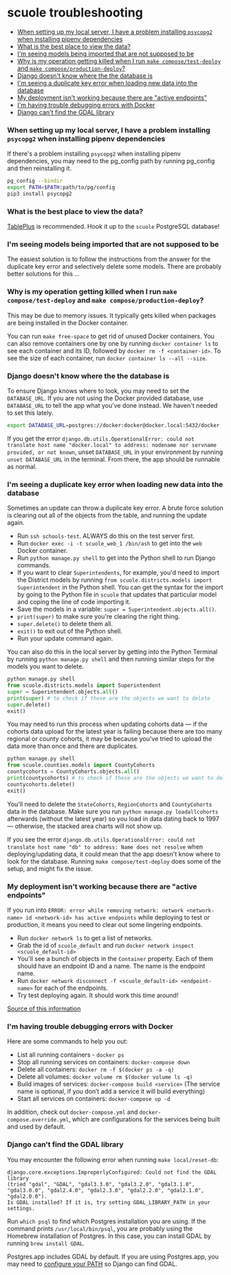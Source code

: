 # scuole troubleshooting

  - [When setting up my local server, I have a problem installing `psycopg2` when installing pipenv dependencies](#when-setting-up-my-local-server-i-have-a-problem-installing-psycopg2-when-installing-pipenv-dependencies)
  - [What is the best place to view the data?](#what-is-the-best-place-to-view-the-data)
  - [I'm seeing models being imported that are not supposed to be](#im-seeing-models-being-imported-that-are-not-supposed-to-be)
  - [Why is my operation getting killed when I run `make compose/test-deploy` and `make compose/production-deploy`?](#why-is-my-operation-getting-killed-when-i-run-make-composetest-deploy-and-make-composeproduction-deploy)
  - [Django doesn't know where the the database is](#django-doesnt-know-where-the-the-database-is)
  - [I'm seeing a duplicate key error when loading new data into the database](#im-seeing-a-duplicate-key-error-when-loading-new-data-into-the-database)
  - [My deployment isn't working because there are "active endpoints"](#my-deployment-isnt-working-because-there-are-active-endpoints)
  - [I'm having trouble debugging errors with Docker](#im-having-trouble-debugging-errors-with-docker)
  - [Django can't find the GDAL library](#django-cant-find-the-gdal-library)

### When setting up my local server, I have a problem installing `psycopg2` when installing pipenv dependencies

If there's a problem installing `psycopg2` when installing pipenv dependencies, you may need to the pg_config path by running pg_config and then reinstalling it.

```sh
pg_config --bindir
export PATH=$PATH:path/to/pg/config
pip3 install psycopg2
```

### What is the best place to view the data?

[TablePlus](https://tableplus.com/) is recommended. Hook it up to the `scuole` PostgreSQL database!

### I'm seeing models being imported that are not supposed to be

The easiest solution is to follow the instructions from the answer for the duplicate key error and selectively delete some models. There are probably better solutions for this ...

### Why is my operation getting killed when I run `make compose/test-deploy` and `make compose/production-deploy`?

This may be due to memory issues. It typically gets killed when packages are being installed in the Docker container.

You can run `make free-space` to get rid of unused Docker containers. You can also remove containers one by one by running `docker container ls` to see each container and its ID, followed by `docker rm -f <container-id>`. To see the size of each container, run `docker container ls --all --size`.

### Django doesn't know where the the database is

To ensure Django knows where to look, you may need to set the `DATABASE_URL`. If you are not using the Docker provided database, use `DATABASE_URL` to tell the app what you've done instead. We haven't needed to set this lately.

```sh
export DATABASE_URL=postgres://docker:docker@docker.local:5432/docker
```

If you get the error `django.db.utils.OperationalError: could not translate host name "docker.local" to address: nodename nor servname provided, or not known`, unset `DATABASE_URL` in your environment by running `unset DATABASE_URL` in the terminal. From there, the app should be runnable as normal.

### I'm seeing a duplicate key error when loading new data into the database

Sometimes an update can throw a duplicate key error. A brute force solution is clearing out all of the objects from the table, and running the update again.

- Run `ssh schools-test`. ALWAYS do this on the test server first.
- Run `docker exec -i -t scuole_web_1 /bin/ash` to get into the `web` Docker container.
- Run `python manage.py shell` to get into the Python shell to run Django commands.
- If you want to clear `Superintendents`, for example, you'd need to import the District models by running `from scuole.districts.models import Superintendent` in the Python shell. You can get the syntax for the import by going to the Python file in `scuole` that updates that particular model and coping the line of code importing it.
- Save the models in a variable: `super = Superintendent.objects.all()`.
- `print(super)` to make sure you're clearing the right thing.
- `super.delete()` to delete them all.
- `exit()` to exit out of the Python shell.
- Run your update command again.

You can also do this in the local server by getting into the Python Terminal by running `python manage.py shell` and then running similar steps for the models you want to delete.

```python
python manage.py shell
from scuole.districts.models import Superintendent
super = Superintendent.objects.all()
print(super) # to check if these are the objects we want to delete
super.delete()
exit()
```

You may need to run this process when updating cohorts data — if the cohorts data upload for the latest year is failing because there are too many regional or county cohorts, it may be because you've tried to upload the data more than once and there are duplicates.

```python
python manage.py shell
from scuole.counties.models import CountyCohorts
countycohorts = CountyCohorts.objects.all()
print(countycohorts) # to check if these are the objects we want to delete
countycohorts.delete()
exit()
```

You'll need to delete the `StateCohorts`, `RegionCohorts` and `CountyCohorts` data in the database. Make sure you run `python manage.py loadallcohorts` afterwards (without the latest year) so you load in data dating back to 1997 — otherwise, the stacked area charts will not show up.

If you see the error `django.db.utils.OperationalError: could not translate host name "db" to address: Name does not resolve` when deploying/updating data, it could mean that the app doesn't know where to look for the database. Running `make compose/test-deploy` does some of the setup, and might fix the issue.

### My deployment isn't working because there are "active endpoints"

If you run into `ERROR: error while removing network: network <network-name> id <network-id> has active endpoints` while deploying to test or production, it means you need to clear out some lingering endpoints.

- Run `docker network ls` to get a list of networks.
- Grab the id of `scuole_default` and run `docker network inspect <scuole_default-id>`
- You'll see a bunch of objects in the `Container` property. Each of them should have an endpoint ID and a name. The name is the endpoint name.
- Run `docker network disconnect -f <scuole_default-id> <endpoint-name>` for each of the endpoints.
- Try test deploying again. It should work this time around!

[Source of this information](https://github.com/moby/moby/issues/17217)

### I'm having trouble debugging errors with Docker

Here are some commands to help you out:

- List all running containers - `docker ps`
- Stop all running services on containers: `docker-compose down`
- Delete all containers: `docker rm -f $(docker ps -a -q)`
- Delete all volumes: `docker volume rm $(docker volume ls -q)`
- Build images of services: `docker-compose build <service>` (The service name is optional, if you don’t add a service it will build everything)
- Start all services on containers: `docker-compose up -d`
  
In addition, check out `docker-compose.yml` and `docker-compose.override.yml`, which are configurations for the services being built and used by default.

### Django can't find the GDAL library

You may encounter the following error when running `make local/reset-db`:

```plaintext
django.core.exceptions.ImproperlyConfigured: Could not find the GDAL library
(tried "gdal", "GDAL", "gdal3.3.0", "gdal3.2.0", "gdal3.1.0",
"gdal3.0.0", "gdal2.4.0", "gdal2.3.0", "gdal2.2.0", "gdal2.1.0", "gdal2.0.0").
Is GDAL installed? If it is, try setting GDAL_LIBRARY_PATH in your settings.
```

Run `which psql` to find which Postgres installation you are using. If the command prints `/usr/local/bin/psql`, you are probably using the Homebrew installation of Postgres. In this case, you can install GDAL by running `brew install GDAL`.

Postgres.app includes GDAL by default. If you are using Postgres.app, you may need to [configure your PATH](https://postgresapp.com/documentation/cli-tools.html) so Django can find GDAL.